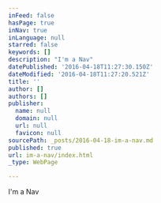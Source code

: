 ```yaml
---
inFeed: false
hasPage: true
inNav: true
inLanguage: null
starred: false
keywords: []
description: "I'm a Nav"
datePublished: '2016-04-18T11:27:30.150Z'
dateModified: '2016-04-18T11:27:20.521Z'
title: ''
author: []
authors: []
publisher:
  name: null
  domain: null
  url: null
  favicon: null
sourcePath: _posts/2016-04-18-im-a-nav.md
published: true
url: im-a-nav/index.html
_type: WebPage

---
```

I'm a Nav